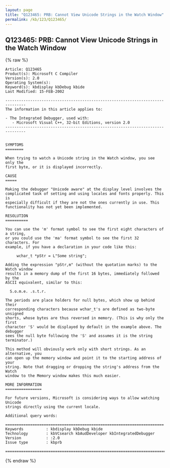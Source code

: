 ```yaml
---
layout: page
title: "Q123465: PRB: Cannot View Unicode Strings in the Watch Window"
permalink: /kb/123/Q123465/
---
```


## Q123465: PRB: Cannot View Unicode Strings in the Watch Window

{% raw %}

	Article: Q123465
	Product(s): Microsoft C Compiler
	Version(s): 2.0
	Operating System(s): 
	Keyword(s): kbdisplay kbDebug kbide
	Last Modified: 15-FEB-2002
	
	-------------------------------------------------------------------------------
	The information in this article applies to:
	
	- The Integrated Debugger, used with:
	   - Microsoft Visual C++, 32-bit Editions, version 2.0 
	-------------------------------------------------------------------------------
	
	
	SYMPTOMS
	========
	
	When trying to watch a Unicode string in the Watch window, you see only the
	first byte, or it is displayed incorrectly.
	
	CAUSE
	=====
	
	Making the debugger "Unicode aware" at the display level involves the
	complicated task of setting and using locales and fonts properly. This is
	especially difficult if they are not the ones currently in use. This
	functionality has not yet been implemented.
	
	RESOLUTION
	==========
	
	You can use the 'm' format symbol to see the first eight characters of a string,
	or you could use the 'ma' format symbol to see the first 32 characters. For
	example, if you have a declaration in your code like this:
	
	     wchar_t *pStr = L"Some string";
	
	Adding the expression "pStr,m" (without the quotation marks) to the Watch window
	results in a memory dump of the first 16 bytes, immediately followed by the
	ASCII equivalent, similar to this:
	
	  S.o.m.e. .s.t.r.
	
	The periods are place holders for null bytes, which show up behind their
	corresponding characters because wchar_t's are defined as two-byte unsigned
	shorts, whose bytes are thus reversed in memory. (This is why only the first
	character 'S' would be displayed by default in the example above. The debugger
	sees the null byte following the 'S' and assumes it is the string terminator.)
	
	This method will obviously work only with short strings. As an alternative, you
	can open up the memory window and point it to the starting address of your
	string. Note that dragging or dropping the string's address from the Watch
	window to the Memory window makes this much easier.
	
	MORE INFORMATION
	================
	
	For future versions, Microsoft is considering ways to allow watching Unicode
	strings directly using the current locale.
	
	Additional query words:
	
	======================================================================
	Keywords          : kbdisplay kbDebug kbide 
	Technology        : kbVCsearch kbAudDeveloper kbIntegratedDebugger
	Version           : :2.0
	Issue type        : kbprb
	
	=============================================================================
	

{% endraw %}
